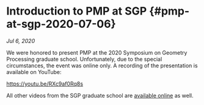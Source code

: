 # Introduction to PMP at SGP {#pmp-at-sgp-2020-07-06}

_Jul 6, 2020_

We were honored to present PMP at the 2020 Symposium on Geometry Processing graduate school. Unfortunately, due to the special circumstances, the event was online only. A recording of the presentation is available on YouTube:

<https://youtu.be/RXc9af0Rq8s>

All other videos from the SGP graduate school are [available online](https://www.youtube.com/playlist?list=PLUykN3u3Z3NXLOeaUJmZHdEJ67KvpNzK2) as well.
